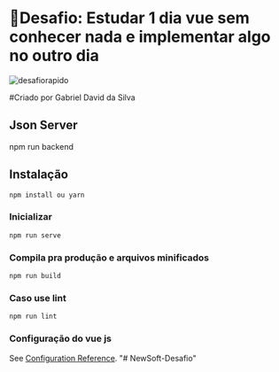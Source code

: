 # 🤖Desafio: Estudar 1 dia vue sem conhecer nada e implementar algo no outro dia

![desafiorapido](https://user-images.githubusercontent.com/87146770/160649168-cbd79a40-0e9c-44b5-badd-74650dfea8ac.png)

#Criado por Gabriel David da Silva

## Json Server 

npm run backend

## Instalação
```
npm install ou yarn
```

### Inicializar
```
npm run serve
```
### Compila pra produção e arquivos minificados
```
npm run build
```

### Caso use lint
```
npm run lint
```

### Configuração do vue js
See [Configuration Reference](https://cli.vuejs.org/config/).
"# NewSoft-Desafio" 
